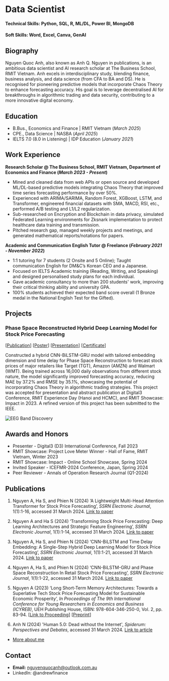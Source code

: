 # Data Scientist

#### Technical Skills: Python, SQL, R, ML/DL, Power BI, MongoDB
#### Soft Skills: Word, Excel, Canva, GenAI


## Biography 
Nguyen Quoc Anh, also known as Anh Q. Nguyen in publications, is an ambitious data scientist and AI research scholar at The Business School, RMIT Vietnam. Anh excels in interdisciplinary study, blending finance, business analysis, and data science (from CFA to BA and DS). He is recognised for pioneering predictive models that incorporate Chaos Theory to enhance forecasting accuracy. His goal is to leverage decentralised AI for breakthroughs in algorithmic trading and data security, contributing to a more innovative digital economy.


## Education
- B.Bus., Economics and Finance | RMIT Vietnam (_March 2025_)								       		
- CPE., Data Science | NASBA  (_April 2025_)	 	
- IELTS 7.0 (8.0 in Listening) | IDP Education (_January 2021_)								       		


## Work Experience
**Research Scholar @ The Business School, RMIT Vietnam, Department of Economics and Finance (_March 2023 - Present_)**
- Mined and cleaned data from web APIs or open source and developed ML/DL-based predictive models integrating Chaos Theory that improved time series forecasting performance by over 50%.
- Experienced with ARIMA/SARIMA, Random Forest, XGBoost, LSTM, and Transformer, engineered financial datasets with SMA, MACD, RSI, etc., performed A/B testing and L1/L2 regularization.  
- Sub-researched on Encryption and Blockchain in data privacy, simulated Federated Learning environments for Zksnark implementation to protect healthcare data training and transmission.
- Pitched research gap, managed weekly projects and meetings, and generated mathematical reports/notations for papers. 

**Academic and Communication English Tutor @ Freelance (_February 2021 - November 2022_)**
- 1:1 tutoring for 7 students  (2 Onsite and 5 Online); Taught communication English for DM&C’s Korean CEO and a Japanese.  
- Focused on IELTS Academic training (Reading, Writing, and Speaking) and designed personalised study plans for each individual.
- Gave academic consultancy to more than 200 students' work, improving their critical thinking ability and university GPA. 
- 100% students achieved their expected band score overall (1 Bronze medal in the National English Test for the Gifted).


## Projects
### Phase Space Reconstructed Hybrid Deep Learning Model for Stock Price Forecasting
[[Publication](https://dx.doi.org/10.2139/ssrn.4729759)] [[Poster](https://drive.google.com/file/d/17MK5haNZRQVOfrIkB0W8WmQ2xbV5spam/view)] [[Presentation](https://drive.google.com/file/d/1zX1CkDwcXVwKcjbFDhl0hmS6ljlWbj6G/view)] [[Certificate](https://drive.google.com/file/d/1iinbKE5oRFV3oaostxl5UVft7uJR7oTe/view?usp=sharing)]

Constructed a hybrid CNN-BiLSTM-GRU model with tailored embedding dimension and time delay for Phase Space Reconstruction to forecast stock prices of major retailers like Target (TGT), Amazon (AMZN) and Walmart (WMT). Being trained across 16,000 daily observations from different stock nature, the model significantly improved forecasting accuracy, reducing MAE by 37.2% and RMSE by 35.1%, showcasing the potential of incorporating Chaos Theory in algorithmic trading strategies. This project was accepted for presentation and abstract publication at Digital3 Conference, RMIT Experience Day (Hanoi and HCMC), and RMIT Showcase: Impact in 2023. A refined version of this project has been submitted to the IEEE.


![EEG Band Discovery](/assets:img/PSR2.png)


## Awards and Honors
- Presenter - Digital3 (D3) International Conference, Fall 2023
- RMIT Showcase: Project Love Meter Winner - Hall of Fame, RMIT Vietnam, Winter 2023
- RMIT Showcase: Impact - Online School Showcase, Spring 2024
- Invited Speaker - ICEFMR-2024 Conference, Japan, Spring 2024
- Peer Reviewer - Annals of Operation Research Journal (Q1-2024)


## Publications

1. Nguyen A, Ha S, and Phien N (2024) ‘A Lightweight Multi-Head Attention Transformer for Stock Price Forecasting’, _SSRN Electronic Journal_, 1(1):1-16, accessed 31 March 2024. [Link to paper](https://dx.doi.org/10.2139/ssrn.4729648)

2. Nguyen A and Ha S (2024) ‘Transforming Stock Price Forecasting: Deep Learning Architectures and Strategic Feature Engineering’, _SSRN Electronic Journal_, 1(1):1-14, accessed 31 March 2024. [Link to paper](https://dx.doi.org/10.2139/ssrn.4729146)

3. Nguyen A, Ha S, and Phien N (2024) ‘CNN-BiLSTM and Time Delay Embedding: A Single-Step Hybrid Deep Learning Model for Stock Price Forecasting’, _SSRN Electronic Journal_, 1(1):1-21, accessed 31 March 2024. [Link to paper](https://dx.doi.org/10.2139/ssrn.4729187)

4. Nguyen A, Ha S, and Phien N (2024) ‘CNN-BiLSTM-GRU and Phase Space Reconstruction In Retail Stock Price Forecasting’, _SSRN Electronic Journal_, 1(1):1-22, accessed 31 March 2024. [Link to paper](https://dx.doi.org/10.2139/ssrn.4729759)

5. Nguyen A (2023) ‘Long Short-Term Memory Architectures: Towards a Superlative Tech Stock Price Forecasting Model for Sustainable Economic Prosperity’, _In Proceedings of The 9th International Conference for Young Researchers in Economics and Business (ICYREB)_, UEH Publishing House, 
ISBN: 978-604-346-250-0, Vol. 2, pp. 83-94. [[Link to Proceeding](https://drive.google.com/file/d/1XiUSEfra9VufPb-QYQs_l5Nc1UtGMXXd/view)] [[Preprint](https://www.researchgate.net/publication/376721876_Long_Short-Term_Memory_Architectures_Towards_a_Superlative_Tech_Stock_Price_Forecasting_Model_for_Sustainable_Economic_Prosperity)]

6. Anh N (2024) 'Human 5.0: Dead without the Internet', _Spiderum: Perspectives and Debates_, accessed 31 March 2024. [Link to article](https://spiderum.com/bai-dang/Con-Nguoi-50-Mat-mang-la-Mat-mang-jISIcBanfAMb)

- [More about me](https://linktr.ee/anhthescientist?utm_source=linktree_profile_share&ltsid=9745143c-51d0-4e08-9aeb-3b4ae5741f8f)

## Contact
- **Email:** nguyenquocanh@outlook.com.au
- LinkedIn: @andrewfinance



